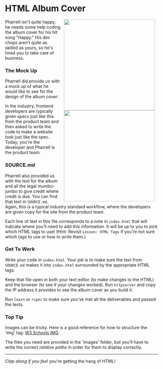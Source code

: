 # HTML Album Cover
<img src="https://after-school-assets.s3.amazonaws.com/happy.gif" width="300px" align="right" hspace="10">

Pharrell isn't quite happy, he needs some help coding the album cover for his
hit song "Happy." His dev chops aren't quite as skilled as yours, so he's hired
you to take care of business.

### The Mock Up

Pharrell did provide us with a mock up of what he would like to see for the
design of the album cover:

<img src="https://s22.postimg.cc/dcqyuxbsx/MOCKUP.jpg" width="300px" align="right" hspace="10">

In the industry, frontend developers are typically given specs just
like this from the product team and then asked to write the code to make a
website look just like the spec. Today, you're the developer and Pharrell is
the product team.

### SOURCE.md

Pharrell also provided us with the text for the album and all the legal
mumbo-jumbo to give credit where credit is due. You can find that text in
`SOURCE.md`. Again, this is a typical industry standard workflow, where the
developers are given copy for the site from the product team.

Each line of text in this file corresponds to a note in `index.html` that will
indicate where you'll need to add this information. It will be up to you to pick
which HTML tags to use! (Hint: Revisit `Lesson: HTML Tags` if you're not sure
which tags to use or how to write them.)

### Get To Werk

Write your code in `index.html`. Your job is to make sure the text from
`SOURCE.md` makes it into `index.html` surrounded by the appropriate HTML tags.

Keep that file open in both your text editor (to make changes to the HTML) and
the browser (to see if your changes worked). Run `httpserver` and copy the IP
address it provides to see the album cover as you build it.

Run `learn` or `rspec` to make sure you've met all the deliverables and passed
the tests.

### Top Tip

Images can be tricky. Here is a good reference for how to structure the 'img'
tag: [W3 Schools IMG](https://www.w3schools.com/tags/tag_img.asp).  

The files you need are provided in the 'images' folder, but you'll have to write
the correct _relative paths_ in order for them to display correctly.

---

_Clap along if you feel_ you're getting the hang of HTML!
